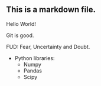 ## This is a markdown file.

Hello World!

Git is good.

FUD: Fear, Uncertainty and Doubt.

* Python libraries:
    * Numpy
    * Pandas
    * Scipy